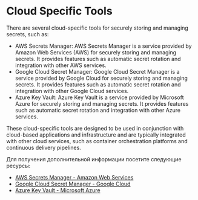 # Cloud Specific Tools

There are several cloud-specific tools for securely storing and managing secrets, such as:

- AWS Secrets Manager: AWS Secrets Manager is a service provided by Amazon Web Services (AWS) for securely storing and managing secrets. It provides features such as automatic secret rotation and integration with other AWS services.
- Google Cloud Secret Manager: Google Cloud Secret Manager is a service provided by Google Cloud for securely storing and managing secrets. It provides features such as automatic secret rotation and integration with other Google Cloud services.
- Azure Key Vault: Azure Key Vault is a service provided by Microsoft Azure for securely storing and managing secrets. It provides features such as automatic secret rotation and integration with other Azure services.

These cloud-specific tools are designed to be used in conjunction with cloud-based applications and infrastructure and are typically integrated with other cloud services, such as container orchestration platforms and continuous delivery pipelines.

Для получения дополнительной информации посетите следующие ресурсы:

- [AWS Secrets Manager - Amazon Web Services](https://aws.amazon.com/secrets-manager/)
- [Google Cloud Secret Manager - Google Cloud](https://cloud.google.com/secret-manager)
- [Azure Key Vault - Microsoft Azure](https://azure.microsoft.com/en-us/services/key-vault/)
